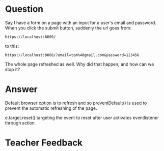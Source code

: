# Question

Say I have a form on a page with an input for a user's email and password. When you click the submit button, suddenly the url goes from:

```plaintext
https://localhost:8000/
```

to this:

```plaintext
https://localhost:8000/?email=tom%40gmail.com&password=123456
```

The whole page refreshed as well. Why did that happen, and how can we stop it?

# Answer

Default browser option is to refresh and so preventDefault() is used to prevent the automatic refreshing of the page.

e.target.reset() targeting the event to reset after user activates eventlistener through action.

# Teacher Feedback
